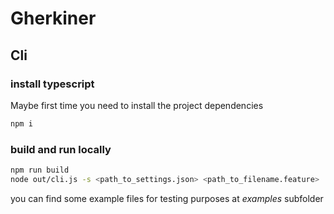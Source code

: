 # Gherkiner

## Cli

### install typescript
Maybe first time you need to install the project dependencies
```sh
npm i
```

### build and run locally

```sh
npm run build
node out/cli.js -s <path_to_settings.json> <path_to_filename.feature>
```

you can find some example files for testing purposes at *examples* subfolder
